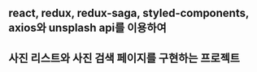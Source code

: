## react, redux, redux-saga, styled-components, axios와 unsplash api를 이용하여

## 사진 리스트와 사진 검색 페이지를 구현하는 프로젝트
